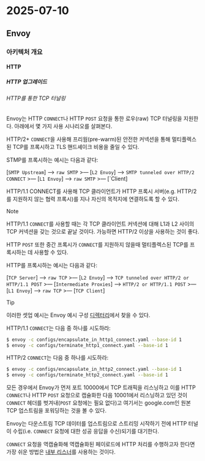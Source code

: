 # 2025-07-10

## Envoy

### 아키텍처 개요

#### HTTP

##### HTTP 업그레이드

###### HTTP를 통한 TCP 터널링

Envoy는 HTTP `CONNECT`나 HTTP `POST` 요청을 통한 로우(raw) TCP 터널링을 지원한다. 아래에서 몇 가지 사용 시나리오를 살펴본다.

HTTP/2+ `CONNECT`을 사용해 프리웜(pre-warm)된 안전한 커넥션을 통해 멀티플렉스된 TCP를 프록시하고 TLS 핸드셰이크 비용을 줄일 수 있다.

STMP를 프록시하는 예시는 다음과 같다:

[`SMTP Upstream`] —> `raw SMTP` >— [`L2 Envoy`] —> `SMTP tunneled over HTTP/2 CONNECT` >— [`L1 Envoy`] —> `raw SMTP` >— [`Client]

HTTP/1.1 CONNECT를 사용해 TCP 클라이언트가 HTTP 프록시 서버(e.g. HTTP/2를 지원하지 않는 협력 프록시)를 지나 자신의 목적지에 연결하도록 할 수 있다.

> [!NOTE]
>
> HTTP/1.1 `CONNECT`를 사용할 때는 각 TCP 클라이언트 커넥션에 대해 L1과 L2 사이의 TCP 커넥션을 갖는 것으로 끝날 것이다. 가능하면 HTTP/2 이상을 사용하는 것이 좋다.

HTTP `POST` 또한 중간 프록시가 `CONNECT`를 지원하지 않을때 멀티플렉스된 TCP를 프록시하는 데 사용할 수 있다.

HTTP를 프록시하는 예시는 다음과 같다:

[`TCP Server`] —> `raw TCP` >— [`L2 Envoy`] —> `TCP tunneled over HTTP/2 or HTTP/1.1 POST` >— [`Intermediate Proxies`] —> `HTTP/2 or HTTP/1.1 POST` >— [`L1 Envoy`] —> `raw TCP` >— [`TCP Client`]

> [!TIP]
>
> 이러한 셋업 예시는 Envoy 예시 구성 [디렉터리][envoy-configs]에서 찾을 수 있다.
>
> HTTP/1.1 `CONNECT`는 다음 중 하나를 시도하라:
>
> ```bash
> $ envoy -c configs/encapsulate_in_http1_connect.yaml --base-id 1
> $ envoy -c configs/terminate_http1_connect.yaml --base-id 1
> ```
>
> HTTP/2 `CONNECT`는 다음 중 하나를 시도하라:
>
> ```bash
> $ envoy -c configs/encapsulate_in_http2_connect.yaml --base-id 1
> $ envoy -c configs/terminate_http2_connect.yaml --base-id 1
> ```
>
> 모든 경우에서 Envoy가 먼저 포트 10000에서 TCP 트래픽을 리스닝하고 이를 HTTP `CONNECT`나 HTTP `POST` 요청으로 캡슐화한 다음 10001에서 리스닝하고 있던 것이 `CONNECT` 헤더를 벗겨내(`POST` 요청에는 필요 없다)고 여기서는 google.com인 원본 TCP 업스트림을 포워딩하는 것을 볼 수 있다.

Envoy는 다운스트림 TCP 데이터를 업스트림으로 스트리밍 시작하기 전에 HTTP 터널이 수립(i.e. `CONNECT` 요청에 대한 성공 응답을 수신)되기를 대기한다.

`CONNECT` 요청을 역캡슐화해 역캡슐화된 페이로드에 HTTP 처리를 수행하고자 한다면 가장 쉬운 방법은 [내부 리스너][other-features-internal-listeners]를 사용하는 것이다.

[envoy-configs]: https://github.com/envoyproxy/envoy/tree/bd3136178f84ba76f481c6ca588f589a074719e7/configs
[other-features-internal-listeners]: https://www.envoyproxy.io/docs/envoy/latest/configuration/other_features/internal_listener#config-internal-listener
